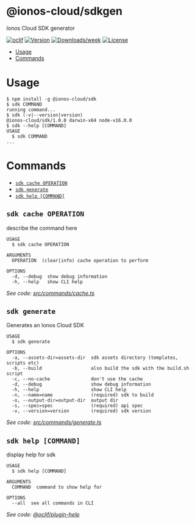 @ionos-cloud/sdkgen
===================

Ionos Cloud SDK generator

[![oclif](https://img.shields.io/badge/cli-oclif-brightgreen.svg)](https://oclif.io)
[![Version](https://img.shields.io/npm/v/@ionos-cloud/sdkgen.svg)](https://npmjs.org/package/@ionos-cloud/sdkgen)
[![Downloads/week](https://img.shields.io/npm/dw/@ionos-cloud/sdkgen.svg)](https://npmjs.org/package/@ionos-cloud/sdkgen)
[![License](https://img.shields.io/npm/l/@ionos-cloud/sdkgen.svg)](https://github.com/ionos-cloud/sdkgen/blob/master/package.json)

<!-- toc -->
* [Usage](#usage)
* [Commands](#commands)
<!-- tocstop -->
# Usage
<!-- usage -->
```sh-session
$ npm install -g @ionos-cloud/sdk
$ sdk COMMAND
running command...
$ sdk (-v|--version|version)
@ionos-cloud/sdk/1.0.0 darwin-x64 node-v16.0.0
$ sdk --help [COMMAND]
USAGE
  $ sdk COMMAND
...
```
<!-- usagestop -->
# Commands
<!-- commands -->
* [`sdk cache OPERATION`](#sdk-cache-operation)
* [`sdk generate`](#sdk-generate)
* [`sdk help [COMMAND]`](#sdk-help-command)

## `sdk cache OPERATION`

describe the command here

```
USAGE
  $ sdk cache OPERATION

ARGUMENTS
  OPERATION  (clear|info) cache operation to perform

OPTIONS
  -d, --debug  show debug information
  -h, --help   show CLI help
```

_See code: [src/commands/cache.ts](https://github.com/ionos-cloud/sdk/blob/v1.0.0/src/commands/cache.ts)_

## `sdk generate`

Generates an Ionos Cloud SDK

```
USAGE
  $ sdk generate

OPTIONS
  -a, --assets-dir=assets-dir  sdk assets directory (templates, scripts etc)
  -b, --build                  also build the sdk with the build.sh script
  -c, --no-cache               don't use the cache
  -d, --debug                  show debug information
  -h, --help                   show CLI help
  -n, --name=name              (required) sdk to build
  -o, --output-dir=output-dir  output dir
  -s, --spec=spec              (required) api spec
  -v, --version=version        (required) sdk version
```

_See code: [src/commands/generate.ts](https://github.com/ionos-cloud/sdk/blob/v1.0.0/src/commands/generate.ts)_

## `sdk help [COMMAND]`

display help for sdk

```
USAGE
  $ sdk help [COMMAND]

ARGUMENTS
  COMMAND  command to show help for

OPTIONS
  --all  see all commands in CLI
```

_See code: [@oclif/plugin-help](https://github.com/oclif/plugin-help/blob/v3.2.2/src/commands/help.ts)_
<!-- commandsstop -->
